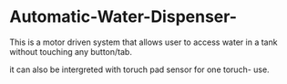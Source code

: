 # Automatic-Water-Dispenser-
This is a motor driven system that allows user to access water in a tank without touching any button/tab.

it can also be intergreted with toruch pad sensor for one toruch- use.
